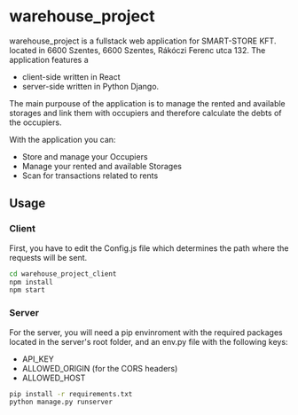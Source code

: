 # warehouse_project

warehouse_project is a fullstack web application for SMART-STORE KFT. located in 6600 Szentes, 6600 Szentes, Rákóczi Ferenc utca 132. The application features a 
 - client-side written in React
 - server-side written in Python Django.

The main purpouse of the application is to manage the rented and available storages and link them with occupiers and therefore calculate the debts of the occupiers. 

With the application you can:

- Store and manage your Occupiers
- Manage your rented and available Storages
- Scan for transactions related to rents

## Usage

### Client

First, you have to edit the Config.js file which determines the path where the requests will be sent.

```bash
cd warehouse_project_client
npm install
npm start
```
### Server

For the server, you will need a pip envinroment with the required packages located in the server's root folder, and an env.py file with the following keys:

- API_KEY
- ALLOWED_ORIGIN (for the CORS headers)
- ALLOWED_HOST

```bash
pip install -r requirements.txt
python manage.py runserver
```
